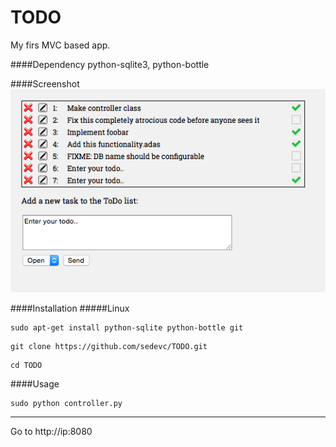 TODO
======

My firs MVC based app. 

####Dependency
python-sqlite3, python-bottle

####Screenshot
![AB](https://github.com/sedevc/TODO/blob/master/screenshot.png)

####Installation
#####Linux
```
sudo apt-get install python-sqlite python-bottle git
```

```
git clone https://github.com/sedevc/TODO.git
```

```
cd TODO
```
####Usage
```
sudo python controller.py
```
-----

Go to http://ip:8080



